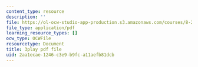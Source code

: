 ```yaml
---
content_type: resource
description: ''
file: https://ol-ocw-studio-app-production.s3.amazonaws.com/courses/8-286-the-early-universe-fall-2013/2aa1ecae1246c3e9b9fca11aefb81dcb_PsfyE1-s9Rs.pdf
file_type: application/pdf
learning_resource_types: []
ocw_type: OCWFile
resourcetype: Document
title: 3play pdf file
uid: 2aa1ecae-1246-c3e9-b9fc-a11aefb81dcb
---
```

